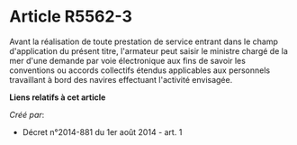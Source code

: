 # Article R5562-3

Avant la réalisation de toute prestation de service entrant dans le champ d'application du présent titre, l'armateur peut
saisir le ministre chargé de la mer d'une demande par voie électronique aux fins de savoir les conventions ou accords
collectifs étendus applicables aux personnels travaillant à bord des navires effectuant l'activité envisagée.

**Liens relatifs à cet article**

_Créé par_:

  - Décret n°2014-881 du 1er août 2014 - art. 1
